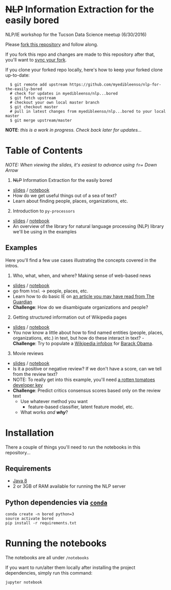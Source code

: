 # ~~NLP~~ Information Extraction for the easily bored
NLP/IE workshop for the Tucson Data Science meetup (6/30/2016)

Please [fork this repository](https://help.github.com/articles/fork-a-repo/#fork-an-example-repository) and follow along.

If you fork this repo and changes are made to this repository after that, you'll want to [sync your fork](https://help.github.com/articles/syncing-a-fork/).

If you clone your forked repo locally, here's how to keep your forked clone up-to-date:
  ```
    $ git remote add upstream https://github.com/myedibleenso/nlp-for-the-easily-bored
    # check for updates in myedibleenso/nlp...bored
    $ git fetch upstream  
    # checkout your own local master branch
    $ git checkout master
    # pull in latest changes from myedibleenso/nlp...bored to your local master
    $ git merge upstream/master
  ```

**NOTE**: _this is a work in progress. Check back later for updates..._

# Table of Contents

_NOTE: When viewing the slides, it's easiest to advance using `fn`+ Down Arrow_
1. ~~NLP~~ Information Extraction for the easily bored
  - <a href="https://myedibleenso.github.io/nlp-for-the-easily-bored/slides/nlp-for-the-easily-bored.html" target="_blank">slides</a> / [notebook](notebooks/nlp-for-the-easily-bored.ipynb)
   - How do we get useful things out of a sea of text?  
   - Learn about finding people, places, organizations, etc.

2. Introduction to `py-processors`

  - <a href="https://myedibleenso.github.io/nlp-for-the-easily-bored/slides/py-processors-intro.html" target="_blank">slides</a> / [notebook](notebooks/py-processors-intro.ipynb)
   - An overview of the library for natural language processing (NLP) library we'll be using in the examples

## Examples

Here you'll find a few use cases illustrating the concepts covered in the intros.

1. Who, what, when, and where?  Making sense of web-based news
  - <a href="https://myedibleenso.github.io/nlp-for-the-easily-bored/slides/news-ie-example.html" target="_blank">slides</a> / [notebook](notebooks/news-ie-example.ipynb)
  - go from `html` -> people, places, etc.  
  - Learn how to do basic IE on [an article you may have read from The Guardian](https://www.theguardian.com/world/2013/jun/09/edward-snowden-nsa-whistleblower-surveillance)
  - **Challenge**: How do we disambiguate organizations and people?

2. Getting structured information out of Wikipedia pages
  - <a href="https://myedibleenso.github.io/nlp-for-the-easily-bored/slides/wikipedia-ie-example.html" target="_blank">slides</a> / [notebook](notebooks/wikipedia-ie-example.ipynb)
  - You now know a little about how to find named entities (people, places, organizations, etc.) in text, but how do these interact in text?  - **Challenge**: Try to populate a [Wikipedia infobox](https://en.wikipedia.org/wiki/Infobox#wikipedia) for [Barack Obama](https://en.wikipedia.org/wiki/Barack_Obama).
3. Movie reviews
  - <a href="https://myedibleenso.github.io/nlp-for-the-easily-bored/slides/rotten-tomatoes-example.html" target="_blank">slides</a> / [notebook](notebooks/rotten-tomatoes-example.ipynb)
  - Is it a positive or negative review?  If we don't have a score, can we tell from the review text?
  - NOTE: To really get into this example, you'll need [a rotten tomatoes developer key](http://developer.rottentomatoes.com)
  - **Challenge**: Predict critics consensus scores based only on the review text
    - Use whatever method you want
        - feature-based classifier, latent feature model, etc.
    - What works _and **why**_?

# Installation

There a couple of things you'll need to run the notebooks in this repository...

## Requirements
- [Java 8](https://docs.oracle.com/javase/8/docs/technotes/guides/install/install_overview.html)
- 2 or 3GB of RAM available for running the NLP server

## Python dependencies via [`conda`](http://conda.pydata.org/miniconda.html)

```
conda create -n bored python=3
source activate bored
pip install -r requirements.txt
```

# Running the notebooks

The notebooks are all under `/notebooks`

If you want to run/alter them locally after installing the project dependencies, simply run this command:
```python
jupyter notebook
```
